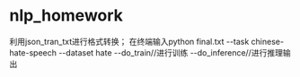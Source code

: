 # nlp_homework
利用json_tran_txt进行格式转换；
在终端输入python final.txt --task chinese-hate-speech --dataset hate --do_train//进行训练 --do_inference//进行推理输出
